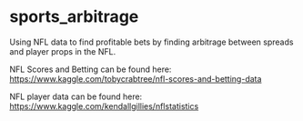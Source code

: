 # sports_arbitrage

Using NFL data to find profitable bets by finding arbitrage between spreads and player props in the NFL.

NFL Scores and Betting can be found here: https://www.kaggle.com/tobycrabtree/nfl-scores-and-betting-data

NFL player data can be found here: https://www.kaggle.com/kendallgillies/nflstatistics

